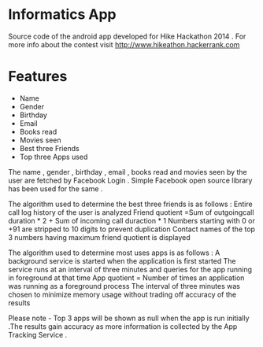 
Informatics App
===============

Source code of the android app developed for Hike Hackathon 2014 . For more info about the contest visit 
http://www.hikeathon.hackerrank.com

Features
========
* Name 
* Gender
* Birthday
* Email
* Books read
* Movies seen
* Best three Friends
* Top three Apps used

The name , gender , birthday , email , books read and movies seen by the user are fetched by Facebook Login .
Simple Facebook open source library has been used for the same .

The algorithm used to determine the best three friends is as follows :
	Entire call log history of the user is analyzed 
	Friend quotient =Sum of outgoingcall duration * 2 + Sum of incoming call duraction * 1
		Numbers starting with 0 or +91 are stripped to 10 digits to prevent duplication
	Contact names of the top 3 numbers having maximum friend quotient is displayed

The algorithm used to determine most uses apps is as follows :
	A background service is started when the application is first started
	The service runs at an interval of three minutes and queries for the app running in foreground at that time
	App quotient = Number of times an application was running as a foreground process
	The interval of three minutes was chosen to minimize memory usage without trading off accuracy of the results

Please note - Top 3 apps will be shown as null when the app is run initially .The results gain accuracy as more information is collected by the App Tracking Service .
